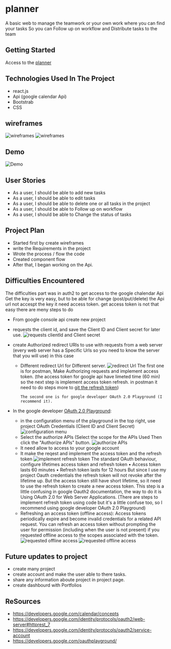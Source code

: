 # planner

A basic web to manage the teamwork or your own work where you can find your tasks
So you can Follow up on workflow and Distribute tasks to the team

## Getting Started

Access to the [planner](https://pages.git.generalassemb.ly/bushra-mulla/planner./)

## Technologies Used In The Project

- react.js
- Api (google calendar Api)
- Bootstrab
- CSS

## wireframes

![wireframes](./src/img/wireframes.png)
![wireframes](./src/img/wireframes2.png)

## Demo

![Demo](./src/img/wireframes.png)

## User Stories

- As a user, I should be able to add new tasks
- As a user, I should be able to edit tasks
- As a user, I should be able to delete one or all tasks in the project
- As a user, I should be able to Follow up on workflow
- As a user, I should be able to Change the status of tasks

## Project Plan

- Started first by create wireframes
- write the Requirements in the project
- Wrote the process / flow the code
- Created component flow
- After that, I began working on the Api.

## Difficulties Encountered

The difficulties part was in auth2 to get access to the google chalendar Api
Get the key is very easy, but to be able for change (post/put/delete) the Api url not accespt the key it need access token.
get access token is not that easy there are meny steps to do

- From google console api create new project
- requests the client id, and save the Client ID and Client secret for later use.
  ![requests clientId and Client secret](./src/img/1.png)
- create Authorized redirect URls to use with requests from a web server (every web server has a Specific Urls so you need to know the server that you will use) in this case

  - Different redirect Url for Different server.
    ![redirect Url](./src/img/2.png)
    The first one is for postman, Make Authorizing requests and implement access token. (the access token for google api have limeted time (60 min) so the next step is implement access token refresh. in postman it need to do steps more to [git the refresh token](https://developers.google.com/identity/protocols/oauth2/web-server#httprest_7))

        The second one is for google developer OAuth 2.0 Playground (I recommend it).

- In the google developer [OAuth 2.0 Playground](https://developers.google.com/oauthplayground/):
  - in the configuration menu of the playground in the top right, use project OAuth Credentials (Client ID and Client Secret)
    ![configuration menu](./src/img/3.png)
  - Select the authorize APIs (Select the scope for the APIs Used Then click the "Authorize APIs" button.
    ![authorize APIs](./src/img/4.png)
  - It need allow to access to your google account
  - It make the reqest and implement the access token and the refresh token
    ![implement refresh token](./src/img/5.png)
    The standard OAuth behaviour, configure lifetimes access token and refresh token
    • Access token lasts 60 minutes
    • Refresh token lasts for 12 hours
    But since I use my project Oauth credentials the refresh token will not revoke after the lifetime up.
    But the access token still have short lifetime, so it need to use the refresh token to create a new access token.
    This step is a little confusing in google Oauth2 documentation, the way to do it is Using OAuth 2.0 for Web Server Applications.
    (There are steps to implement refresh token using code but it's a little confuse too, so I recommend using google developer OAuth 2.0 Playground)
  - Refreshing an access token (offline access): Access tokens periodically expire and become invalid credentials for a related API request. You can refresh an access token without prompting the user for permission (including when the user is not present) if you requested offline access to the scopes associated with the token.
    ![requested offline access](./src/img/6.png)
    ![requested offline access](./src/img/7.png)

## Future updates to project

- create many project
- create account and make the user able to there tasks.
- share any information aboute project in project page.
- create dashbourd with Portfolios

## ReSources

- https://developers.google.com/calendar/concepts
- https://developers.google.com/identity/protocols/oauth2/web-server#httprest_7
- https://developers.google.com/identity/protocols/oauth2/service-account
- https://developers.google.com/oauthplayground/
